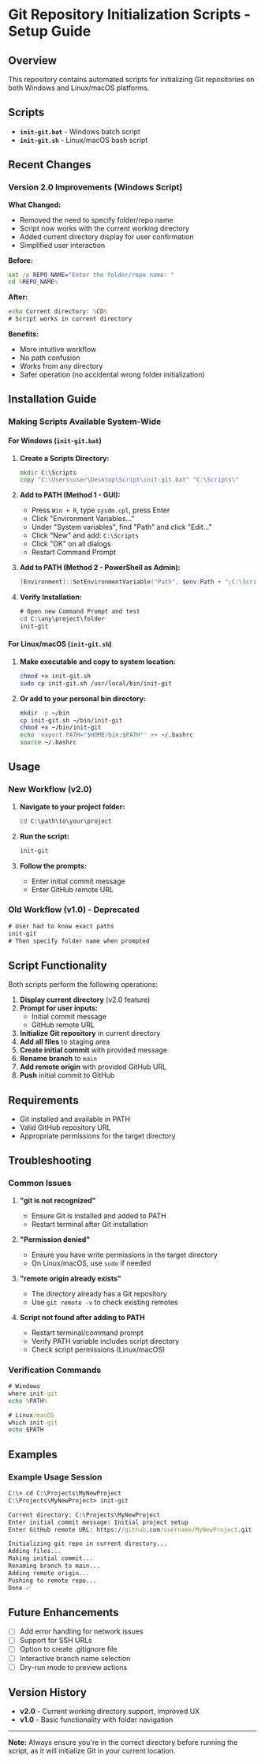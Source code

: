 # Git Repository Initialization Scripts - Setup Guide

## Overview

This repository contains automated scripts for initializing Git repositories on both Windows and Linux/macOS platforms.

## Scripts

- **`init-git.bat`** - Windows batch script
- **`init-git.sh`** - Linux/macOS bash script

## Recent Changes

### Version 2.0 Improvements (Windows Script)

**What Changed:**

- Removed the need to specify folder/repo name
- Script now works with the current working directory
- Added current directory display for user confirmation
- Simplified user interaction

**Before:**

```bat
set /p REPO_NAME="Enter the folder/repo name: "
cd %REPO_NAME%
```

**After:**

```bat
echo Current directory: %CD%
# Script works in current directory
```

**Benefits:**

- More intuitive workflow
- No path confusion
- Works from any directory
- Safer operation (no accidental wrong folder initialization)

## Installation Guide

### Making Scripts Available System-Wide

#### For Windows (`init-git.bat`)

1. **Create a Scripts Directory:**

   ```cmd
   mkdir C:\Scripts
   copy "C:\Users\user\Desktop\Script\init-git.bat" "C:\Scripts\"
   ```

2. **Add to PATH (Method 1 - GUI):**

   - Press `Win + R`, type `sysdm.cpl`, press Enter
   - Click "Environment Variables..."
   - Under "System variables", find "Path" and click "Edit..."
   - Click "New" and add: `C:\Scripts`
   - Click "OK" on all dialogs
   - Restart Command Prompt

3. **Add to PATH (Method 2 - PowerShell as Admin):**

   ```powershell
   [Environment]::SetEnvironmentVariable("Path", $env:Path + ";C:\Scripts", [EnvironmentVariableTarget]::Machine)
   ```

4. **Verify Installation:**
   ```cmd
   # Open new Command Prompt and test
   cd C:\any\project\folder
   init-git
   ```

#### For Linux/macOS (`init-git.sh`)

1. **Make executable and copy to system location:**

   ```bash
   chmod +x init-git.sh
   sudo cp init-git.sh /usr/local/bin/init-git
   ```

2. **Or add to your personal bin directory:**
   ```bash
   mkdir -p ~/bin
   cp init-git.sh ~/bin/init-git
   chmod +x ~/bin/init-git
   echo 'export PATH="$HOME/bin:$PATH"' >> ~/.bashrc
   source ~/.bashrc
   ```

## Usage

### New Workflow (v2.0)

1. **Navigate to your project folder:**

   ```cmd
   cd C:\path\to\your\project
   ```

2. **Run the script:**

   ```cmd
   init-git
   ```

3. **Follow the prompts:**
   - Enter initial commit message
   - Enter GitHub remote URL

### Old Workflow (v1.0) - Deprecated

```cmd
# User had to know exact paths
init-git
# Then specify folder name when prompted
```

## Script Functionality

Both scripts perform the following operations:

1. **Display current directory** (v2.0 feature)
2. **Prompt for user inputs:**
   - Initial commit message
   - GitHub remote URL
3. **Initialize Git repository** in current directory
4. **Add all files** to staging area
5. **Create initial commit** with provided message
6. **Rename branch** to `main`
7. **Add remote origin** with provided GitHub URL
8. **Push** initial commit to GitHub

## Requirements

- Git installed and available in PATH
- Valid GitHub repository URL
- Appropriate permissions for the target directory

## Troubleshooting

### Common Issues

1. **"git is not recognized"**

   - Ensure Git is installed and added to PATH
   - Restart terminal after Git installation

2. **"Permission denied"**

   - Ensure you have write permissions in the target directory
   - On Linux/macOS, use `sudo` if needed

3. **"remote origin already exists"**

   - The directory already has a Git repository
   - Use `git remote -v` to check existing remotes

4. **Script not found after adding to PATH**
   - Restart terminal/command prompt
   - Verify PATH variable includes script directory
   - Check script permissions (Linux/macOS)

### Verification Commands

```cmd
# Windows
where init-git
echo %PATH%

# Linux/macOS
which init-git
echo $PATH
```

## Examples

### Example Usage Session

```cmd
C:\> cd C:\Projects\MyNewProject
C:\Projects\MyNewProject> init-git

Current directory: C:\Projects\MyNewProject
Enter initial commit message: Initial project setup
Enter GitHub remote URL: https://github.com/username/MyNewProject.git

Initializing git repo in current directory...
Adding files...
Making initial commit...
Renaming branch to main...
Adding remote origin...
Pushing to remote repo...
Done ✅
```

## Future Enhancements

- [ ] Add error handling for network issues
- [ ] Support for SSH URLs
- [ ] Option to create .gitignore file
- [ ] Interactive branch name selection
- [ ] Dry-run mode to preview actions

## Version History

- **v2.0** - Current working directory support, improved UX
- **v1.0** - Basic functionality with folder navigation

---

**Note:** Always ensure you're in the correct directory before running the script, as it will initialize Git in your current location.
